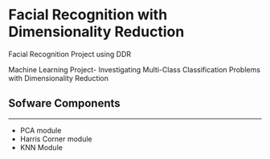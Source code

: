 # Facial Recognition with Dimensionality Reduction
Facial Recognition Project using DDR

Machine Learning Project- Investigating Multi-Class Classification Problems with Dimensionality Reduction

## Sofware Components
-------------------------


- PCA module
- Harris Corner module
- KNN Module
